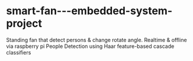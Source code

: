 # smart-fan---embedded-system-project
Standing fan that detect persons &amp; change rotate angle. Realtime &amp; offline via raspberry pi
People Detection using Haar feature-based cascade classifiers
